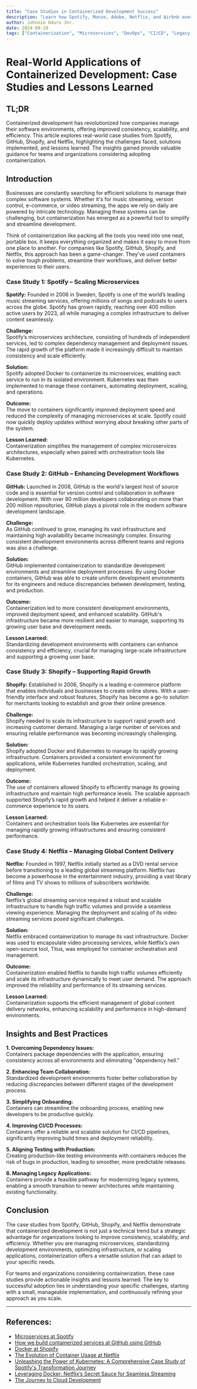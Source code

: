 ```yaml
---
title: "Case Studies in Containerized Development Success"
description: "Learn how Spotify, Monzo, Adobe, Netflix, and Airbnb overcame challenges and gained efficiency with containerized development."
author: Johnnie Oduro Jnr.
date: 2024-09-10
tags: ["Containerization", "Microservices", "DevOps", "CI/CD", "Legacy Applications", "Development Environments"]
---
```



# Real-World Applications of Containerized Development: Case Studies and Lessons Learned

## TL;DR

Containerized development has revolutionized how companies manage their software environments, offering improved consistency, scalability, and efficiency. This article explores real-world case studies from Spotify, GitHub, Shopify, and Netflix, highlighting the challenges faced, solutions implemented, and lessons learned. The insights gained provide valuable guidance for teams and organizations considering adopting containerization.

## Introduction

Businesses are constantly searching for efficient solutions to manage their complex software systems. Whether it's for music streaming, version control, e-commerce, or video streaming, the apps we rely on daily are powered by intricate technology. Managing these systems can be challenging, but containerization has emerged as a powerful tool to simplify and streamline development.

Think of containerization like packing all the tools you need into one neat, portable box. It keeps everything organized and makes it easy to move from one place to another. For companies like Spotify, GitHub, Shopify, and Netflix, this approach has been a game-changer. They’ve used containers to solve tough problems, streamline their workflows, and deliver better experiences to their users.

### Case Study 1: Spotify – Scaling Microservices

**Spotify:** Founded in 2006 in Sweden, Spotify is one of the world’s leading music streaming services, offering millions of songs and podcasts to users across the globe. Spotify has grown rapidly, reaching over 400 million active users by 2023, all while managing a complex infrastructure to deliver content seamlessly.

**Challenge:**  
Spotify’s microservices architecture, consisting of hundreds of independent services, led to complex dependency management and deployment issues. The rapid growth of the platform made it increasingly difficult to maintain consistency and scale efficiently.

**Solution:**  
Spotify adopted Docker to containerize its microservices, enabling each service to run in its isolated environment. Kubernetes was then implemented to manage these containers, automating deployment, scaling, and operations.

**Outcome:**  
The move to containers significantly improved deployment speed and reduced the complexity of managing microservices at scale. Spotify could now quickly deploy updates without worrying about breaking other parts of the system.

**Lesson Learned:**  
Containerization simplifies the management of complex microservices architectures, especially when paired with orchestration tools like Kubernetes.

### Case Study 2: GitHub – Enhancing Development Workflows

**GitHub:** Launched in 2008, GitHub is the world's largest host of source code and is essential for version control and collaboration in software development. With over 80 million developers collaborating on more than 200 million repositories, GitHub plays a pivotal role in the modern software development landscape.

**Challenge:**  
As GitHub continued to grow, managing its vast infrastructure and maintaining high availability became increasingly complex. Ensuring consistent development environments across different teams and regions was also a challenge.

**Solution:**  
GitHub implemented containerization to standardize development environments and streamline deployment processes. By using Docker containers, GitHub was able to create uniform development environments for its engineers and reduce discrepancies between development, testing, and production.

**Outcome:**  
Containerization led to more consistent development environments, improved deployment speed, and enhanced scalability. GitHub's infrastructure became more resilient and easier to manage, supporting its growing user base and development needs.

**Lesson Learned:**  
Standardizing development environments with containers can enhance consistency and efficiency, crucial for managing large-scale infrastructure and supporting a growing user base.

### Case Study 3: Shopify – Supporting Rapid Growth

**Shopify:** Established in 2006, Shopify is a leading e-commerce platform that enables individuals and businesses to create online stores. With a user-friendly interface and robust features, Shopify has become a go-to solution for merchants looking to establish and grow their online presence.

**Challenge:**  
Shopify needed to scale its infrastructure to support rapid growth and increasing customer demand. Managing a large number of services and ensuring reliable performance was becoming increasingly challenging.

**Solution:**  
Shopify adopted Docker and Kubernetes to manage its rapidly growing infrastructure. Containers provided a consistent environment for applications, while Kubernetes handled orchestration, scaling, and deployment.

**Outcome:**  
The use of containers allowed Shopify to efficiently manage its growing infrastructure and maintain high performance levels. The scalable approach supported Shopify’s rapid growth and helped it deliver a reliable e-commerce experience to its users.

**Lesson Learned:**  
Containers and orchestration tools like Kubernetes are essential for managing rapidly growing infrastructures and ensuring consistent performance.

### Case Study 4: Netflix – Managing Global Content Delivery

**Netflix:** Founded in 1997, Netflix initially started as a DVD rental service before transitioning to a leading global streaming platform. Netflix has become a powerhouse in the entertainment industry, providing a vast library of films and TV shows to millions of subscribers worldwide.

**Challenge:**  
Netflix’s global streaming service required a robust and scalable infrastructure to handle high traffic volumes and provide a seamless viewing experience. Managing the deployment and scaling of its video streaming services posed significant challenges.

**Solution:**  
Netflix embraced containerization to manage its vast infrastructure. Docker was used to encapsulate video processing services, while Netflix’s own open-source tool, Titus, was employed for container orchestration and management.

**Outcome:**  
Containerization enabled Netflix to handle high traffic volumes efficiently and scale its infrastructure dynamically to meet user demand. The approach improved the reliability and performance of its streaming services.

**Lesson Learned:**  
Containerization supports the efficient management of global content delivery networks, enhancing scalability and performance in high-demand environments.

## Insights and Best Practices

**1. Overcoming Dependency Issues:**  
Containers package dependencies with the application, ensuring consistency across all environments and eliminating "dependency hell."

**2. Enhancing Team Collaboration:**  
Standardized development environments foster better collaboration by reducing discrepancies between different stages of the development process.

**3. Simplifying Onboarding:**  
Containers can streamline the onboarding process, enabling new developers to be productive quickly.

**4. Improving CI/CD Processes:**  
Containers offer a reliable and scalable solution for CI/CD pipelines, significantly improving build times and deployment reliability.

**5. Aligning Testing with Production:**  
Creating production-like testing environments with containers reduces the risk of bugs in production, leading to smoother, more predictable releases.

**6. Managing Legacy Applications:**  
Containers provide a feasible pathway for modernizing legacy systems, enabling a smooth transition to newer architectures while maintaining existing functionality.

## Conclusion

The case studies from Spotify, GitHub, Shopify, and Netflix demonstrate that containerized development is not just a technical trend but a strategic advantage for organizations looking to improve consistency, scalability, and efficiency. Whether you are managing microservices, standardizing development environments, optimizing infrastructure, or scaling applications, containerization offers a versatile solution that can adapt to your specific needs.

For teams and organizations considering containerization, these case studies provide actionable insights and lessons learned. The key to successful adoption lies in understanding your specific challenges, starting with a small, manageable implementation, and continuously refining your approach as you scale.

---

## References:

- [Microservices at Spotify](https://www.infoq.com/news/2015/12/microservices-spotify/)
- [How we build containerized services at GitHub using GitHub](https://github.blog/engineering/architecture-optimization/how-we-build-containerized-services-at-github-using-github/)
- [Docker at Shopify](https://shopify.engineering/docker-at-shopify-how-we-built-containers-that-power-over-100-000-online-shops)
- [The Evolution of Container Usage at Netflix](https://netflixtechblog.com/the-evolution-of-container-usage-at-netflix-3abfc096781b)
- [Unleashing the Power of Kubernetes: A Comprehensive Case Study of Spotify's Transformation Journey](https://www.linkedin.com/pulse/unleashing-power-kubernetes-comprehensive-case-study-spotifys-)
- [Leveraging Docker: Netflix’s Secret Sauce for Seamless Streaming](https://medium.com/@sewanianuj0/leveraging-docker-netflixs-secret-sauce-for-seamless-streaming-4a9683008233)
- [The Journey to Cloud Development](https://shopify.engineering/shopifys-cloud-development-journey)

